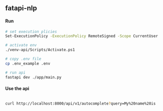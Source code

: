 ## fatapi-nlp

#### Run  
  
```bash
# set execution plicies
Set-ExecutionPolicy -ExecutionPolicy RemoteSigned -Scope CurrentUser

# activate env 
./venv-api/Scripts/Activate.ps1

# copy .env file
cp .env_example .env

# run api
fastapi dev ./app/main.py


```

#### Use the api

```bash

curl http://localhost:8000/api/v1/autocomplete?query=My%20name%20is

```